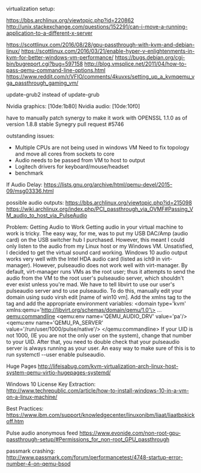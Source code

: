 virtualization setup:

https://bbs.archlinux.org/viewtopic.php?id=220862
http://unix.stackexchange.com/questions/152291/can-i-move-a-running-application-to-a-different-x-server

https://scottlinux.com/2016/08/28/gpu-passthrough-with-kvm-and-debian-linux/
https://scottlinux.com/2016/03/21/enable-hyper-v-enlightenments-in-kvm-for-better-windows-vm-performance/
https://bugs.debian.org/cgi-bin/bugreport.cgi?bug=597158
http://blog.vmsplice.net/2011/04/how-to-pass-qemu-command-line-options.html
https://www.reddit.com/r/VFIO/comments/4kuvxs/setting_up_a_kvmqemu_vga_passthrough_gaming_vm/

update-grub2 instead of update-grub	

<domain type='kvm' xmlns:qemu='http://libvirt.org/schemas/domain/qemu/1.0'>
<qemu:commandline>
<qemu:arg value='-cpu'/> 
<qemu:arg value='host,kvm=off,hv_relaxed,hv_spinlocks=0x1fff,hv_vapic,hv_time,hv_vendor_id=whatever'/>
</qemu:commandline>

Nvidia graphics: [10de:1b80]
Nvidia audio: [10de:10f0]

have to manually patch synergy to make it work with OPENSSL 1.1.0 as of version 1.8.8 stable
Synegry pull request #5746


outstanding issues:
- Multiple CPUs are not being used in windows VM
    Need to fix topology and move all cores from sockets to core
- Audio needs to be passed from VM to host to output
- Logitech drivers for keyboard/mouse/headset
- benchmark


If Audio Delay:
https://lists.gnu.org/archive/html/qemu-devel/2015-09/msg03336.html

possible audio outputs:
https://bbs.archlinux.org/viewtopic.php?id=215098
https://wiki.archlinux.org/index.php/PCI_passthrough_via_OVMF#Passing_VM_audio_to_host_via_PulseAudio

Problem: Getting Audio to Work Getting audio in your virtual machine to work is tricky. The easy way, for me, was to put my USB DAC/Amp (audio card) on the USB switcher hub I purchased. However, this meant I could only listen to the audio from my Linux host or my Windows VM. Unsatisfied, I decided to get the virtual sound card working. Windows 10 audio output works very well with the Intel HDA audio card (listed as ich9 in virt-manager). However, pulseaudio does not work well with virt-manager. By default, virt-manager runs VMs as the root user; thus it attempts to send the audio from the VM to the root user's pulseaudio server, which shouldn't ever exist unless you're mad. We have to tell libvirt to use our user's pulseaudio server and to use pulseaudio. To do this, manually edit your domain using sudo virsh edit [name of win10 vm]. Add the xmlns tag to the <domain> tag and add the appropriate environment variables:
<domain type='kvm' xmlns:qemu='http://libvirt.org/schemas/domain/qemu/1.0'\>
...
<qemu:commandline>
<qemu:env name='QEMU_AUDIO_DRV' value='pa'/>
<qemu:env name='QEMU_PA_SERVER' value='/run/user/1000/pulse/native'/>
</qemu:commandline>
</domain>
If your UID is not 1000, (IE you are not the only user on the system), change that number to your UID. After that, you need to double check that your pulseaudio server is always running as your user. An easy way to make sure of this is to run systemctl --user enable pulseaudio.


Huge Pages
http://lifeisabug.com/kvm-virtualization-arch-linux-host-system-qemu-virtio-hugepages-systemd/


Windows 10 License Key Extraction:
http://www.techrepublic.com/article/how-to-install-windows-10-in-a-vm-on-a-linux-machine/


Best Practices:
https://www.ibm.com/support/knowledgecenter/linuxonibm/liaat/liaatbpkickoff.htm

Pulse audio anonymous feed
https://www.evonide.com/non-root-gpu-passthrough-setup/#Permissions_for_non-root_GPU_passthrough

passmark crashing:
http://www.passmark.com/forum/performancetest/4748-startup-error-number-4-on-qemu-bsod
